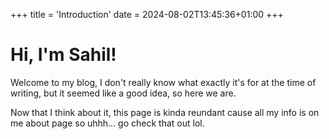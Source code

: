 +++
title = 'Introduction'
date = 2024-08-02T13:45:36+01:00
+++

# Hi, I'm Sahil!

Welcome to my blog, I don't really know what exactly it's for at the time of writing, but it seemed like a good idea, so here we are.

Now that I think about it, this page is kinda reundant cause all my info is on me about page so uhhh... go check that out lol.